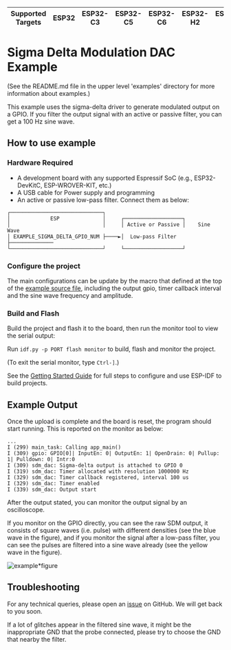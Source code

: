 | Supported Targets | ESP32 | ESP32-C3 | ESP32-C5 | ESP32-C6 | ESP32-H2 | ESP32-P4 | ESP32-S2 | ESP32-S3 |
| ----------------- | ----- | -------- | -------- | -------- | -------- | -------- | -------- | -------- |

# Sigma Delta Modulation DAC Example

(See the README.md file in the upper level 'examples' directory for more information about examples.)

This example uses the sigma-delta driver to generate modulated output on a GPIO. If you filter the output signal with an active or passive filter, you can get a 100 Hz sine wave.

## How to use example

### Hardware Required

* A development board with any supported Espressif SoC (e.g., ESP32-DevKitC, ESP-WROVER-KIT, etc.)
* A USB cable for Power supply and programming
* An active or passive low-pass filter. Connect them as below:

```
┌──────────────────────────────┐
│             ESP              │     ┌───────────────────┐
│                              │     │ Active or Passive │    Sine Wave
│ EXAMPLE_SIGMA_DELTA_GPIO_NUM ├────►│  Low-pass Filter  ├──────────────
└──────────────────────────────┘     └───────────────────┘
```

### Configure the project

The main configurations can be update by the macro that defined at the top of the [example source file](main/sdm*dac*example_main.c), including the output gpio, timer callback interval and the sine wave frequency and amplitude.

### Build and Flash

Build the project and flash it to the board, then run the monitor tool to view the serial output:

Run `idf.py -p PORT flash monitor` to build, flash and monitor the project.

(To exit the serial monitor, type ``Ctrl-]``.)

See the [Getting Started Guide](https://docs.espressif.com/projects/esp-idf/en/latest/get-started/index.html) for full steps to configure and use ESP-IDF to build projects.

## Example Output

Once the upload is complete and the board is reset, the program should start running. This is reported on the monitor as below:

```
...
I (299) main_task: Calling app_main()
I (309) gpio: GPIO[0]| InputEn: 0| OutputEn: 1| OpenDrain: 0| Pullup: 1| Pulldown: 0| Intr:0
I (309) sdm_dac: Sigma-delta output is attached to GPIO 0
I (319) sdm_dac: Timer allocated with resolution 1000000 Hz
I (329) sdm_dac: Timer callback registered, interval 100 us
I (329) sdm_dac: Timer enabled
I (339) sdm_dac: Output start
```

After the output stated, you can monitor the output signal by an oscilloscope.

If you monitor on the GPIO directly, you can see the raw SDM output, it consists of square waves (i.e. pulse) with different densities (see the blue wave in the figure), and if you monitor the signal after a low-pass filter, you can see the pulses are filtered into a sine wave already (see the yellow wave in the figure).

![example*figure](example*figure.png)

## Troubleshooting

For any technical queries, please open an [issue](https://github.com/espressif/esp-idf/issues) on GitHub. We will get back to you soon.

If a lot of glitches appear in the filtered sine wave, it might be the inappropriate GND that the probe connected, please try to choose the GND that nearby the filter.

